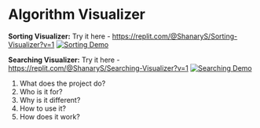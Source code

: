 # Algorithm Visualizer
**Sorting Visualizer:** Try it here - https://replit.com/@ShanaryS/Sorting-Visualizer?v=1
[![Sorting Demo](https://user-images.githubusercontent.com/86130442/131289060-9d2ca6a5-ad37-464c-bcdc-fbd57ab08cdd.gif)](https://user-images.githubusercontent.com/86130442/131289060-9d2ca6a5-ad37-464c-bcdc-fbd57ab08cdd.gif) 

**Searching Visualizer:** Try it here - https://replit.com/@ShanaryS/Searching-Visualizer?v=1
[![Searching Demo](https://user-images.githubusercontent.com/86130442/131287945-a9409a1d-7f8e-4396-af52-14591e421225.gif)](https://user-images.githubusercontent.com/86130442/131287945-a9409a1d-7f8e-4396-af52-14591e421225.gif)
1. What does the project do?
2. Who is it for?
3. Why is it different?
4. How to use it?
5. How does it work?

